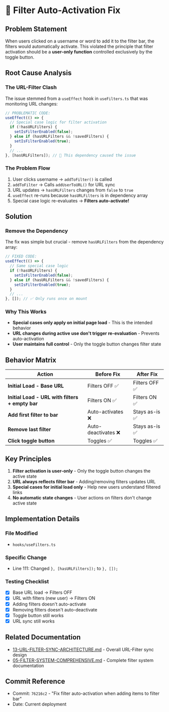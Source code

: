 # 🔧 Filter Auto-Activation Fix

## Problem Statement

When users clicked on a username or word to add it to the filter bar, the filters would automatically activate. This violated the principle that filter activation should be a **user-only function** controlled exclusively by the toggle button.

## Root Cause Analysis

### The URL-Filter Clash

The issue stemmed from a `useEffect` hook in `useFilters.ts` that was monitoring URL changes:

```javascript
// PROBLEMATIC CODE:
useEffect(() => {
  // Special case logic for filter activation
  if (!hasURLFilters) {
    setIsFilterEnabled(false);
  } else if (hasURLFilters && !savedFilters) {
    setIsFilterEnabled(true);
  }
  // ...
}, [hasURLFilters]); // 🐛 This dependency caused the issue
```

### The Problem Flow

1. User clicks username → `addToFilter()` is called
2. `addToFilter` → Calls `addUserToURL()` for URL sync
3. URL updates → `hasURLFilters` changes from `false` to `true`
4. `useEffect` re-runs because `hasURLFilters` is in dependency array
5. Special case logic re-evaluates → **Filters auto-activate!**

## Solution

### Remove the Dependency

The fix was simple but crucial - remove `hasURLFilters` from the dependency array:

```javascript
// FIXED CODE:
useEffect(() => {
  // Same special case logic
  if (!hasURLFilters) {
    setIsFilterEnabled(false);
  } else if (hasURLFilters && !savedFilters) {
    setIsFilterEnabled(true);
  }
  // ...
}, []); // ✅ Only runs once on mount
```

### Why This Works

- **Special cases only apply on initial page load** - This is the intended behavior
- **URL changes during active use don't trigger re-evaluation** - Prevents auto-activation
- **User maintains full control** - Only the toggle button changes filter state

## Behavior Matrix

| Action | Before Fix | After Fix |
|--------|-----------|-----------|
| **Initial Load - Base URL** | Filters OFF ✅ | Filters OFF ✅ |
| **Initial Load - URL with filters + empty bar** | Filters ON ✅ | Filters ON ✅ |
| **Add first filter to bar** | Auto-activates ❌ | Stays as-is ✅ |
| **Remove last filter** | Auto-deactivates ❌ | Stays as-is ✅ |
| **Click toggle button** | Toggles ✅ | Toggles ✅ |

## Key Principles

1. **Filter activation is user-only** - Only the toggle button changes the active state
2. **URL always reflects filter bar** - Adding/removing filters updates URL
3. **Special cases for initial load only** - Help new users understand filtered links
4. **No automatic state changes** - User actions on filters don't change active state

## Implementation Details

### File Modified
- `hooks/useFilters.ts`

### Specific Change
- Line 111: Changed `}, [hasURLFilters]);` to `}, []);`

### Testing Checklist
- [x] Base URL load → Filters OFF
- [x] URL with filters (new user) → Filters ON  
- [x] Adding filters doesn't auto-activate
- [x] Removing filters doesn't auto-deactivate
- [x] Toggle button still works
- [x] URL sync still works

## Related Documentation
- [13-URL-FILTER-SYNC-ARCHITECTURE.md](./13-URL-FILTER-SYNC-ARCHITECTURE.md) - Overall URL-Filter sync design
- [05-FILTER-SYSTEM-COMPREHENSIVE.md](./05-FILTER-SYSTEM-COMPREHENSIVE.md) - Complete filter system documentation

## Commit Reference
- Commit: `76216c2` - "Fix filter auto-activation when adding items to filter bar"
- Date: Current deployment

